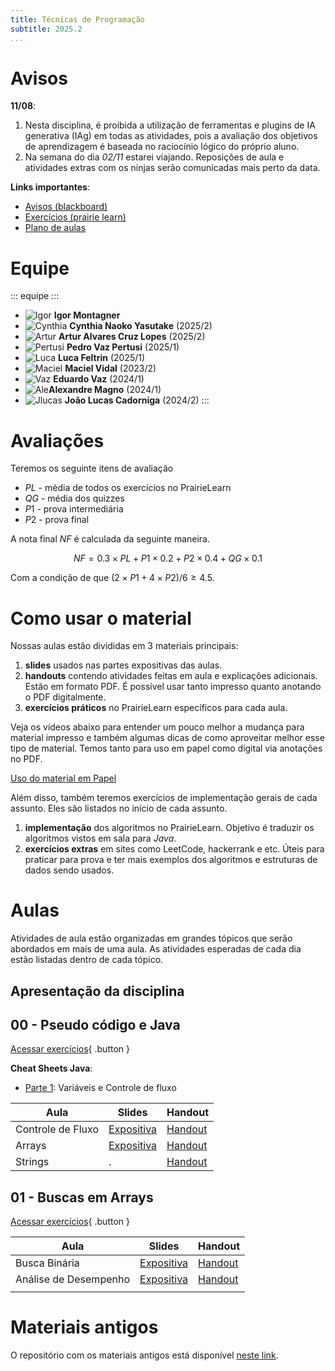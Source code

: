 ```yaml
---
title: Técnicas de Programação
subtitle: 2025.2
...
```


# Avisos

**11/08**:

1. Nesta disciplina, é proibida a utilização de ferramentas e plugins de IA generativa (IAg) em todas as atividades, pois a avaliação dos objetivos de aprendizagem é baseada no raciocínio lógico do próprio aluno.
2. Na semana do dia *02/11* estarei viajando. Reposições de aula e atividades extras com os ninjas serão comunicadas mais perto da data. 

**Links importantes**:

- [Avisos (blackboard)](https://insper.blackboard.com/ultra/courses/_49698_1/announcements)
- [Exercícios (prairie learn)](https://us.prairielearn.com/pl/course_instance/188747)
- [Plano de aulas](./plano-de-aulas.xlsx)

# Equipe

::: equipe :::
- ![Igor](css/igor.png) **Igor Montagner**
- ![Cynthia](css/cynthia.jpeg) **Cynthia Naoko Yasutake** (2025/2)
- ![Artur](css/artur.jpeg) **Artur Alvares Cruz Lopes** (2025/2)
- ![Pertusi](css/pertusi.png) **Pedro Vaz Pertusi** (2025/1)
- ![Luca](css/luca.jpg) **Luca Feltrin** (2025/1)
- ![Maciel](css/maciel.jpg) **Maciel Vidal** (2023/2) 
- ![Vaz](css/vaz.jpg) **Eduardo Vaz** (2024/1)
- ![Ale](css/ale.jpeg)**Alexandre Magno** (2024/1)
- ![Jlucas](css/jlucas.jpg) **João Lucas Cadorniga** (2024/2)
:::

# Avaliações

Teremos os seguinte itens de avaliação

- $PL$ - média de todos os exercícios no PrairieLearn
- $QG$ - média dos quizzes
- $P1$ - prova intermediária 
- $P2$ - prova final

A nota final $NF$ é calculada da seguinte maneira. 

$$
NF = 0.3 \times PL + P1 \times 0.2 + P2 \times 0.4 + QG \times 0.1
$$

Com a condição de que $(2 \times P1 + 4 \times P2)/6 \geq 4.5$. 

# Como usar o material

Nossas aulas estão divididas em 3 materiais principais:

1. **slides** usados nas partes expositivas das aulas. 
2. **handouts** contendo atividades feitas em aula e explicações adicionais. Estão em formato PDF. É possível usar tanto impresso quanto anotando o PDF digitalmente.
3. **exercícios práticos** no PrairieLearn específicos para cada aula.  

Veja os vídeos abaixo para entender um pouco melhor a mudança para material impresso e também algumas dicas de como aproveitar melhor esse tipo de material. Temos tanto para uso em papel como digital via anotações no PDF. 

<a class="button" href="https://youtu.be/8eoDvbbxYhE">Uso do material em Papel</a> <!-- <a class="button" href="#">Uso do material em PDF</a> -->

Além disso, também teremos exercícios de implementação gerais de cada assunto. Eles são listados no início de cada assunto.

1. **implementação** dos algoritmos no PrairieLearn. Objetivo é traduzir os algoritmos vistos em sala para *Java*.
2. **exercícios extras** em sites como LeetCode, hackerrank e etc. Úteis para praticar para prova e ter mais exemplos dos algoritmos e estruturas de dados sendo usados. 


# Aulas

Atividades de aula estão organizadas em grandes tópicos que serão abordados em mais de uma aula. As atividades esperadas de cada dia estão listadas dentro de cada tópico.


## Apresentação da disciplina

<object data="slides-inicio.pdf" width="400" height="400"></object>


## 00 - Pseudo código e Java

[Acessar exercícios](https://us.prairielearn.com/pl/course_instance/188747/assessment/2569817){ .button }


**Cheat Sheets Java**:

- [Parte 1][pseudo-cheatsheet1]: Variáveis e Controle de fluxo



| Aula              | Slides                       | Handout                    |
|-------------------|------------------------------|----------------------------|
| Controle de Fluxo | [Expositiva][pseudo-slides1] | [Handout][pseudo-handout1] |
| Arrays            | [Expositiva][pseudo-slides2] | [Handout][pseudo-handout2] |
| Strings           | .                            | [Handout][pseudo-handout3] |

[pseudo-slides1]: 00-java/slides-dia1.pdf
[pseudo-slides2]: 00-java/slides-dia2.pdf
[pseudo-cheatsheet1]: 00-java/cheat1-handout.pdf
[pseudo-handout1]: 00-java/handout-dia1.pdf
[pseudo-handout2]: 00-java/handout-dia2.pdf
[pseudo-handout3]: 00-java/handout-dia3.pdf

## 01 - Buscas em Arrays

[Acessar exercícios](https://us.prairielearn.com/pl/course_instance/188747/assessment/2574645){ .button }

| Aula                  | Slides                          | Handout                       |
|-----------------------|---------------------------------|-------------------------------|
| Busca Binária         | [Expositiva][binsearch-slides1] | [Handout][binsearch-handout1] |
| Análise de Desempenho | [Expositiva][binsearch-slides2] | [Handout][binsearch-handout2] |
|                       |                                 |                               |

[binsearch-slides1]: 01-busca-binaria/slides-inicio.pdf
[binsearch-handout1]: 01-busca-binaria/handout-dia1.pdf
[binsearch-slides2]: 01-busca-binaria/slides-desempenho.pdf
[binsearch-handout2]: 01-busca-binaria/handout-dia2.pdf

<!--
## 02 - Ordenação

-->


# Materiais antigos

O repositório com os materiais antigos está disponível [neste link](https://github.com/insper/tecnicas-de-programacao). 
